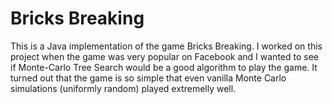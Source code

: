 Bricks Breaking
===============

This is a Java implementation of the game Bricks Breaking. I worked on this project when the game was very
popular on Facebook and I wanted to see if Monte-Carlo Tree Search would be a good algorithm to play
the game. It turned out that the game is so simple that even vanilla Monte Carlo simulations
(uniformly random) played extremelly well.

